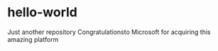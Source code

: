 # hello-world
Just another repository 
Congratulationsto Microsoft for acquiring this amazing platform
